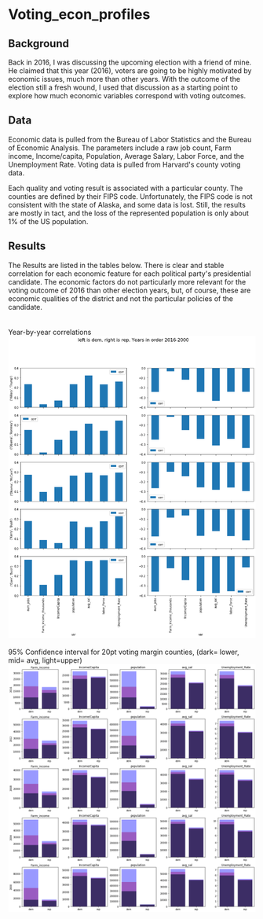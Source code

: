 # Voting_econ_profiles

## Background
Back in 2016, I was discussing the upcoming election with a friend of mine. He claimed that this year (2016), voters are going to be highly motivated by economic issues, much more than other years. With the outcome of the election still a fresh wound, I used that discussion as a starting point to explore how much economic variables correspond with voting outcomes.

## Data
Economic data is pulled from the Bureau of Labor Statistics and the Bureau of Economic Analysis. The parameters include a raw job count, Farm income, Income/capita, Population, Average Salary, Labor Force, and the Unemployment Rate. Voting data is pulled from Harvard's county voting data. 

Each quality and voting result is associated with a particular county. The counties are defined by their FIPS code. Unfortunately, the FIPS code is not consistent with the state of Alaska, and some data is lost. Still, the results are mostly in tact, and the loss of the represented population is only about 1% of the US population. 


## Results
The Results are listed in the tables below. There is clear and stable correlation for each economic feature for each political party's presidential candidate. The economic factors do not particularly more relevant for the voting outcome of 2016 than other election years, but, of course, these are economic qualities of the district and not the particular policies of the candidate.  
\
\
Year-by-year correlations\
![](files/General_Correls.png)
\
\
95% Confidence interval for 20pt voting margin counties, (dark= lower, mid= avg, light=upper)\
![](files/CI_60percent.png)
